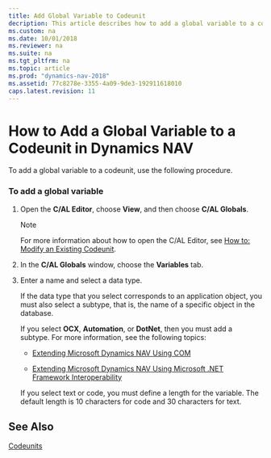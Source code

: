 ```yaml
---
title: Add Global Variable to Codeunit
decription: This article describes how to add a global variable to a codeunit. Start by selecting the C/AL Editor and then choose the C/AL Globals. 
ms.custom: na
ms.date: 10/01/2018
ms.reviewer: na
ms.suite: na
ms.tgt_pltfrm: na
ms.topic: article
ms.prod: "dynamics-nav-2018"
ms.assetid: 77c8278e-3355-4a09-9de3-192911618010
caps.latest.revision: 11
---
```

# How to Add a Global Variable to a Codeunit in Dynamics NAV
To add a global variable to a codeunit, use the following procedure.  
  
### To add a global variable  
  
1.  Open the **C/AL Editor**, choose **View**, and then choose **C/AL Globals**.  
  
    > [!NOTE]  
    >  For more information about how to open the C/AL Editor, see [How to: Modify an Existing Codeunit](How-to--Modify-an-Existing-Codeunit.md).  
  
2.  In the **C/AL Globals** window, choose the **Variables** tab.  
  
3.  Enter a name and select a data type.  
  
     If the data type that you select corresponds to an application object, you must also select a subtype, that is, the name of a specific object in the database.  
  
     If you select **OCX**, **Automation**, or **DotNet**, then you must add a subtype. For more information, see the following topics:  
  
    -   [Extending Microsoft Dynamics NAV Using COM](Extending-Microsoft-Dynamics-NAV-Using-COM.md)  
  
    -   [Extending Microsoft Dynamics NAV Using Microsoft .NET Framework Interoperability](Extending-Microsoft-Dynamics-NAV-Using-Microsoft-.NET-Framework-Interoperability.md)  
  
     If you select text or code, you must define a length for the variable. The default length is 10 characters for code and 30 characters for text.  
  
## See Also  
 [Codeunits](Codeunits.md)